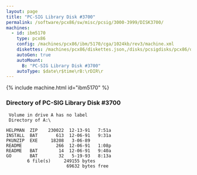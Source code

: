 ```yaml
---
layout: page
title: "PC-SIG Library Disk #3700"
permalink: /software/pcx86/sw/misc/pcsig/3000-3999/DISK3700/
machines:
  - id: ibm5170
    type: pcx86
    config: /machines/pcx86/ibm/5170/cga/1024kb/rev3/machine.xml
    diskettes: /machines/pcx86/diskettes.json,/disks/pcsigdisks/pcx86/diskettes.json
    autoGen: true
    autoMount:
      B: "PC-SIG Library Disk #3700"
    autoType: $date\r$time\rB:\rDIR\r
---
```


{% include machine.html id="ibm5170" %}

### Directory of PC-SIG Library Disk #3700

     Volume in drive A has no label
     Directory of A:\

    HELPMAN  ZIP    230022  12-13-91   7:51a
    INSTALL  BAT       613  12-06-91   9:31a
    PKUNZIP  EXE     18208   3-06-89
    README             266  12-06-91   1:08p
    README   BAT        14  12-06-91   9:40a
    GO       BAT        32   5-19-93   8:13a
            6 file(s)     249155 bytes
                           69632 bytes free
